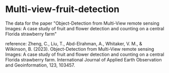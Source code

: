 # Multi-view-fruit-detection

The data for the paper "Object-Detection from Multi-View remote sensing Images: A case study of fruit and flower detection and counting on a central Florida strawberry farm"

reference: Zheng, C., Liu, T., Abd-Elrahman, A., Whitaker, V. M., & Wilkinson, B. (2023). Object-Detection from Multi-View remote sensing Images: A case study of fruit and flower detection and counting on a central Florida strawberry farm. International Journal of Applied Earth Observation and Geoinformation, 123, 103457.
